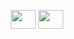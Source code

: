


<p align="center">
<a href="https://vk.com/wasagas" target="blank"><img align="center" src="https://github.com/gauravghongde/social-icons/blob/master/SVG/Color/VK.svg" alt="" height="30" width="40" /></a>
<a href="https://t.me/a2sh3r" target="blank"><img align="center" src="https://github.com/gauravghongde/social-icons/blob/master/SVG/Color/Telegram.svg" alt="" height="30" width="40" /></a>
</p>
